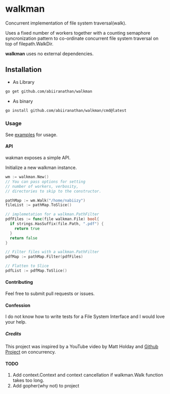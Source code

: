 # walkman

Concurrent implementation of file system traversal(walk).

Uses a fixed number of workers together with a counting
semaphore syncronization pattern to co-ordinate concurrent file system traversal
on top of filepath.WalkDir.

**walkman** uses no external dependencies.

## Installation

- As Library
  
```bash
go get github.com/abiiranathan/walkman
```

- As binary
```bash
go install github.com/abiiranathan/walkman/cmd@latest
```

### Usage
See [examples](examples/main.go) for usage.

#### API
wakman exposes a simple API.

Initialize a new walkman instance.
```go
wm := walkman.New()
// You can pass options for setting 
// number of workers, verbosity, 
// directories to skip to the constructor.

pathMap := wm.Walk("/home/nabiizy")
fileList := pathMap.ToSlice()

// implemetation for a walkman.PathFilter
pdfFiles := func(file walkman.File) bool{
  if strings.HasSuffix(file.Path, ".pdf") {
    return true
  }
  return false
}

// Filter files with a walkman.PathFilter
pdfMap := pathMap.Filter(pdfFiles)

// Flatten to Slice
pdfList := pdfMap.ToSlice()

```

#### Contributing
Feel free to submit pull requests or issues.

#### Confession
I do not know how to write tests for a File System Interface and I would love your help.

##### Credits
This project was inspired by a YouTube video by Matt Holday and [Github Project](https://github.com/matt4biz/go-class-walk) on concurrency.

#### TODO
1.  Add context.Context and context cancellation if walkman.Walk function takes too long.
2.  Add gopher(why not) to project